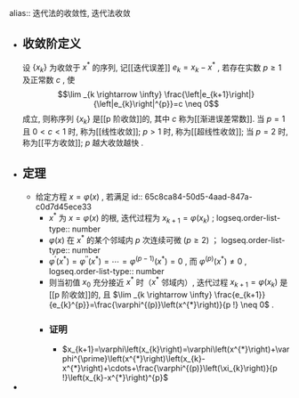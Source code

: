 alias:: 迭代法的收敛性, 迭代法收敛

- ## 收敛阶定义
  设  $\left\{x_{k}\right\}$  为收敛于  $x^{*}$  的序列, 记[[迭代误差]]  $e_{k}=x_{k}-x^{*}$ , 若存在实数  $p \geqslant 1$ 及正常数  $c$ , 使
  $$\lim _{k \rightarrow \infty} \frac{\left|e_{k+1}\right|}{\left|e_{k}\right|^{p}}=c \neq 0$$
  成立, 则称序列  $\left\{x_{k}\right\}$  是[[p 阶收敛]]的, 其中 $c$ 称为[[渐进误差常数]]. 
  当  $p=1$  且  $0<c<1$  时, 称为[[线性收敛]];  $p>1$  时, 称为[[超线性收敛]]; 当  $p=2$  时, 称为[[平方收敛]];  $p$  越大收敛越快 .
- ## 定理
	- 给定方程  $x=\varphi(x)$ , 若满足
	  id:: 65c8ca84-50d5-4aad-847a-c0d7d45ece33
		- $x^{*}$  为  $x=\varphi(x)$  的根, 迭代过程为  $x_{k+1}=\varphi\left(x_{k}\right)$ ;
		  logseq.order-list-type:: number
		- $\varphi(x)$  在  $x^{*}$  的某个邻域内  $p$  次连续可微  $(p \geqslant 2)$  ；
		  logseq.order-list-type:: number
		- $\varphi^{\prime}\left(x^{*}\right)=\varphi^{\prime \prime}\left(x^{*}\right)=\cdots=\varphi^{(p-1)}\left(x^{*}\right)=0$ , 而  $\varphi^{(p)}\left(x^{*}\right) \neq 0$ ,
		  logseq.order-list-type:: number
		- 则当初值  $x_{0}$  充分接近  $x^{*}$ 时（$x^*$ 邻域内）, 迭代过程  $x_{k+1}=\varphi\left(x_{k}\right)$  是[[p 阶收敛]]的, 且 $\lim _{k \rightarrow \infty} \frac{e_{k+1}}{e_{k}^{p}}=\frac{\varphi^{(p)}\left(x^{*}\right)}{p !} \neq 0$ .
		- ### 证明
			- $x_{k+1}=\varphi\left(x_{k}\right)=\varphi\left(x^{*}\right)+\varphi^{\prime}\left(x^{*}\right)\left(x_{k}-x^{*}\right)+\cdots+\frac{\varphi^{(p)}\left(\xi_{k}\right)}{p !}\left(x_{k}-x^{*}\right)^{p}$
-